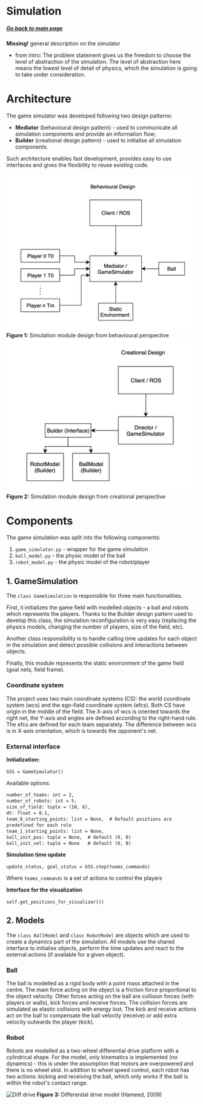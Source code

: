 # Simulation 
##### [Go back to main page](../../Documentation.md)

__Missing!__ general description on the simulator

- from intro: The problem statement gives us the freedom to choose the level of abstraction of the simulation.
 The level of abstraction here means the lowest level of detail of physics, which the simulation is going to take under consideration.

# Architecture
The game simulator was developed following two design patterns: 
* __Mediator__ (behavioural design pattern) - used to communicate all simulation components and provide an information flow;
* __Builder__ (creational design pattern) - used to initialise all simulation components.
  
Such architecture enables fast development, provides easy to use interfaces and gives the flexibility to reuse existing code.

![Behavioural Design](../Figures/Simulation_behavior.png)
__Figure 1:__ Simulation module design from behavioural perspective
![Creational Design](../Figures/Simulation_creation.png)
__Figure 2:__ Simulation module design from creational perspective

# Components
The game simulation was split into the following components:
1. ```game_simulator.py``` - wrapper for the game simulation  
2. ```ball_model.py``` - the physic model of the ball 
3. ```robot_model.py``` - the physic model of the robot/player

## 1. GameSimulation
The ```class GameSimulation``` is responsible for three main functionalities. 

First, it initializes the game field with modelled objects - a ball and robots which represents the players. 
Thanks to the Builder design pattern used to develop this class, the simulation reconfiguration is very easy 
(replacing the physics models, changing the number of players, size of the field, etc). 

Another class responsibility is to handle calling time updates for each object in the simulation and detect possible collisions and interactions between objects. 

Finally, this module represents the static environment of the game field (goal nets, field frame).

### Coordinate system
The project uses two main coordinate systems (CS): the world coordinate system (wcs) and the ego-field coordinate system (efcs). 
Both CS have origin in the middle of the field. The X-axis of wcs is oriented towards the right net, the Y-axis and angles are defined according to the right-hand rule.
The efcs are defined for each team separately. The difference between wcs is in X-axis orientation, which is towards the opponent's net.

### External interface
__Initialization:__

```GSS = GameSimulator()```

Available options:
```
number_of_teams: int = 2, 
number_of_robots: int = 5,
size_of_field: tuple = (10, 6), 
dt: float = 0.1,
team_0_starting_points: list = None,  # Default positions are predefined for each role
team_1_starting_points: list = None,
ball_init_pos: tuple = None,  # default (0, 0)
ball_init_vel: tuple = None   # default (0, 0)
```

__Simulation time update__

```update_status, goal_status = GSS.step(teams_commands)```

Where ```teams_commands``` is a set of actions to control the players

__Interface for the visualization__

```self.get_positions_for_visualizer())```

## 2. Models
The ```class BallModel``` and ```class RobotModel``` are objects which are used to create a dynamics part of the simulation. All models use the shared interface to initialise objects, 
perform the time updates and react to the external actions (if available for a given object).

### Ball

The ball is modelled as a rigid body with a point mass attached in the centre. The main force acting on the object is a friction force proportional to the object velocity.
Other forces acting on the ball are collision forces (with players or walls), kick forces and receive forces. 
The collision forces are simulated as elastic collisions with energy lost. 
The kick and receive actions act on the ball to compensate the ball velocity (receive) or add extra velocity outwards the player (kick).

### Robot

Robots are modelled as a two-wheel differential drive platform with a cylindrical shape. 
For the model, only kinematics is implemented (no dynamics) - this is under the assumption that motors are overpowered and there is no wheel skid.
In addition to wheel speed control, each robot has two actions: kicking and receiving the ball, which only works if the ball is within the robot's contact range.

![Diff drive](https://www.researchgate.net/profile/Claus-Sorensen/publication/267335976/figure/fig4/AS:295717655597070@1447515991705/Two-wheeled-vehicle-derived-using-differential-steering.png)
__Figure 3:__ Differential drive model (Hameed, 2009)

